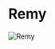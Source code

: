 # Remy

![Remy](https://user-images.githubusercontent.com/105124509/168930813-df74dda6-fad9-4c42-ab03-8b10197a633c.jpg)
